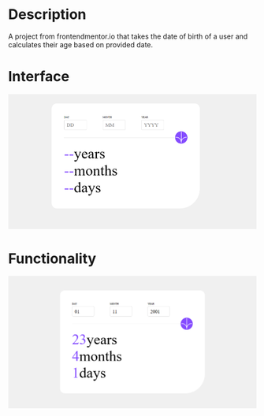 # Description
A project from frontendmentor.io that takes the date of birth of a user and calculates their age based on provided date.

# Interface
<img src="./images/Screenshot (145).png" alt="">

# Functionality

<img src="./images/Screenshot (146).png" alt="">